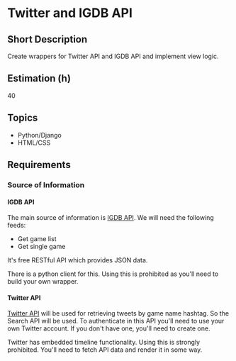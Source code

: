 # Twitter and IGDB API

## Short Description

Create wrappers for Twitter API and IGDB API and implement view logic.

## Estimation (h)

40

## Topics

* Python/Django
* HTML/CSS

## Requirements

### Source of Information

#### IGDB API

The main source of information is [IGDB API](https://api.igdb.com/). We will need the following feeds:

* Get game list
* Get single game

It&#39;s free RESTful API which provides JSON data.

There is a python client for this. Using this is prohibited as you&#39;ll need to build your own wrapper.

#### Twitter API

[Twitter API](https://dev.twitter.com/rest/public) will be used for retrieving tweets by game name hashtag. So the
Search API will be used. To authenticate in this API you&#39;ll need to use your own Twitter account. If you don&#39;t
have one, you&#39;ll need to create one.

Twitter has embedded timeline functionality. Using this is strongly prohibited. You&#39;ll need to fetch API data and
render it in some way.
